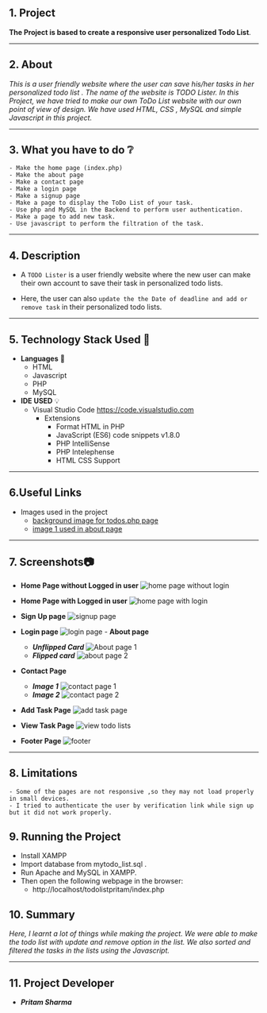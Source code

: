 ##  1. Project
  
**The Project is based to create a responsive user personalized Todo List**. 
***
##  2. About 
  
_This is a user friendly website where the user can save his/her tasks in her personalized todo list . The name of the website is TODO Lister. 
In this Project, we have tried to make our own ToDo List website with our own point of view of design. We have used HTML, CSS , MySQL and simple Javascript in this project._
***
##  3. What you have to do :grey_question:
  
    - Make the home page (index.php)
    - Make the about page
    - Make a contact page
    - Make a login page
    - Make a signup page
    - Make a page to display the ToDo List of your task.
    - Use php and MySQL in the Backend to perform user authentication.
    - Make a page to add new task. 
    - Use javascript to perform the filtration of the task.
***
##  4. Description
  
* A `TODO Lister` is a user friendly website where the new user can make their own account to save their task in personalized todo lists. 
- Here, the user can also `update the the Date of deadline and add or remove task` in their personalized todo lists. 
***
##  5. Technology Stack Used :ledger:
  
- **Languages** :book:
  - HTML
  - Javascript
  - PHP
  - MySQL
- **IDE USED** :bulb:
  - Visual Studio Code <https://code.visualstudio.com>
    - Extensions
      - Format HTML in PHP
      - JavaScript (ES6) code snippets v1.8.0
      - PHP IntelliSense
      - PHP Intelephense
      - HTML CSS Support
***
##  6.Useful Links
  
- Images used in the project 
    - [background image for todos.php page](https://muffingroup.com/blog/wp-content/uploads/2021/03/yeloow-heaer.jpg )
    - [image 1 used in about page](https://t3.ftcdn.net/jpg/04/09/81/22/360_F_409812204_DB79pC30Mid4zQgUwEFOMbniRhzUUk2X.jpg )
***
##  7. Screenshots:camera:
  
   - **Home Page without Logged in user**
   ![home page without login](https://user-images.githubusercontent.com/121369078/209808865-d7cfc67e-6f21-4a65-af96-a82131b6706e.jpg)
  
   - **Home Page with Logged in user**
   ![home page with login](https://user-images.githubusercontent.com/121369078/209808833-7ab08183-7a86-46c4-b919-55c29b1b557d.jpg)
  
   - **Sign Up page**
    ![signup page](https://user-images.githubusercontent.com/121369078/209808511-3c7f8ef7-e64e-44d9-bf89-a0032a66baa1.jpg)
   - **Login page**
    ![login page](https://user-images.githubusercontent.com/121369078/209808572-5e2f0d43-b0f7-49e9-88a5-a907b197ea24.jpg)
    - **About page**
      - ***Unflipped Card***
   ![About page 1](https://user-images.githubusercontent.com/121369078/209808615-f3128936-18ad-484e-9aa3-2f6a2dedc0bc.jpg)
      - ***Flipped card***
  ![about page 2](https://user-images.githubusercontent.com/121369078/209808647-cb98c40a-55ea-47fe-b2f7-ec0077dfafef.jpg)
   - **Contact Page**
      - ***Image 1***
  ![contact page 1](https://user-images.githubusercontent.com/121369078/209808682-7665ca97-ca69-4cab-8ec8-574630b93856.jpg)
      - ***Image 2***
    ![contact page 2](https://user-images.githubusercontent.com/121369078/209808714-70cb7572-eb75-432a-b574-da434127917c.jpg)
   - **Add Task Page**
   ![add task page](https://user-images.githubusercontent.com/121369078/209808756-dec59a78-772b-4c7d-84c5-6efbf376ee89.jpg)
   - **View Task Page**
  ![view todo lists](https://user-images.githubusercontent.com/121369078/209808792-c70565c3-191d-4566-80d2-52841c0a246a.jpg)
   - **Footer Page** 
   ![footer](https://user-images.githubusercontent.com/121369078/209808425-35091c5b-64a8-402e-a1b9-2f6aed69e424.jpg)
***
##  8. Limitations
  
    - Some of the pages are not responsive ,so they may not load properly in small devices.
    - I tried to authenticate the user by verification link while sign up but it did not work properly.
  
##  9. Running the Project
  
- Install XAMPP
- Import database from mytodo_list.sql .
- Run Apache and MySQL in XAMPP. 
- Then open the following webpage in the browser:
    - http://localhost/todolistpritam/index.php
  
##  10. Summary
  
_Here, I learnt a lot of things while making the project. We were able to make the todo list with update and remove 
option in the list. We also sorted and filtered the tasks in the lists using the Javascript._
***
## 11. Project Developer
  
- ***Pritam Sharma***
  
  
  
  
  
  
